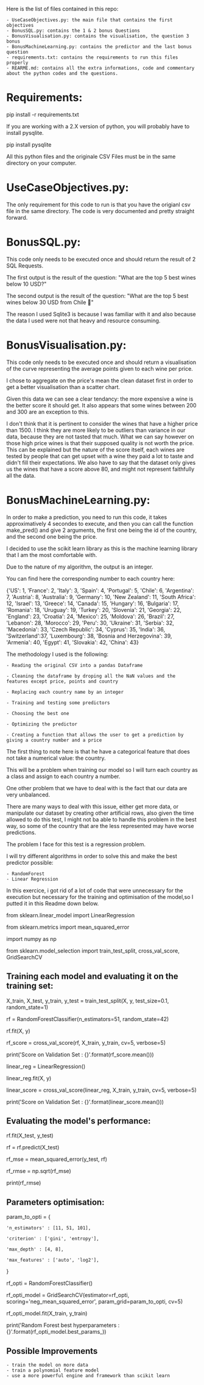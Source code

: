 Here is the list of files contained in this repo:
	
	- UseCaseObjectives.py: the main file that contains the first objectives
	- BonusSQL.py: contains the 1 & 2 bonus Questions
	- BonusVisualisation.py: contains the visualisation, the question 3 bonus
	- BonusMachineLearning.py: contains the predictor and the last bonus question
	- requirements.txt: contains the requirements to run this files properly
	- REARME.md: contains all the extra informations, code and commentary about the python codes and the questions.


# Requirements:

pip install -r requirements.txt

If you are working with a 2.X version of python, you will probably have to install pysqlite.

pip install pysqlite

All this python files and the originale CSV Files must be in the same directory on your computer.


# UseCaseObjectives.py:


The only requirement for this code to run is that you have the origianl csv file in the same directory.
The code is very documented and pretty straight forward.


# BonusSQL.py:


This code only needs to be executed once and should return the result of 2 SQL Requests.

The first output is the result of the question: "What are the top 5 best wines below 10 USD?"

The second output is the result of the question: "What are the top 5 best wines below 30 USD from Chile 🗿"

The reason I used Sqlite3 is because I was familiar with it and also because the data I used were not that heavy and resource consuming.


# BonusVisualisation.py:


This code only needs to be executed once and should return a visualisation of the curve representing the average points given to each wine per price.

I chose to aggregate on the price's mean the clean dataset first in order to get a better visualisation than a scatter chart.

Given this data we can see a clear tendancy: the more expensive a wine is the better score it should get. 
It also appears that some wines between 200 and 300 are an exception to this. 

I don't think that it is pertinent to consider the wines that have a higher price than 1500. 
I think they are more likely to be outliers than variance in our data, because they are not tasted that much.
What we can say however on those high price wines is that their supposed quality is not worth the price.
This can be explained but the nature of the score itself, each wines are tested by people that can get upset with a wine they paid a lot to taste and didn't fill their expectations. 
We also have to say that the dataset only gives us the wines that have a score above 80, and might not represent faithfully all the data.


# BonusMachineLearning.py:

In order to make a prediction, you need to run this code, it takes approximatively 4 secondes to execute, and then you can call the function make_pred() and give 2 arguments, the first one being the id of the country, and the second one being the price. 

I decided to use the scikit learn library as this is the machine learning library that I am the most comfortable with.

Due to the nature of my algorithm, the output is an integer. 

You can find here the corresponding number to each country here:

{'US': 1, 'France': 2, 'Italy': 3, 'Spain': 4, 'Portugal': 5, 'Chile': 6, 'Argentina': 7, 'Austria': 8, 'Australia': 9,
         'Germany': 10, 'New Zealand': 11, 'South Africa': 12, 'Israel': 13, 'Greece': 14, 'Canada': 15, 'Hungary': 16, 'Bulgaria': 17, 'Romania': 18, 'Uruguay': 19,
         'Turkey': 20, 'Slovenia': 21, 'Georgia': 22, 'England': 23, 'Croatia': 24, 'Mexico': 25, 'Moldova': 26, 'Brazil': 27, 'Lebanon': 28, 'Morocco': 29, 'Peru': 30,
         'Ukraine': 31, 'Serbia': 32, 'Macedonia': 33, 'Czech Republic': 34, 'Cyprus': 35, 'India': 36, 'Switzerland':37, 'Luxembourg': 38, 'Bosnia and Herzegovina': 39, 
         'Armenia': 40, 'Egypt': 41, 'Slovakia': 42, 'China': 43}


The methodology I used is the following:

	- Reading the original CSV into a pandas Dataframe
	
	- Cleaning the dataframe by droping all the NaN values and the features except price, points and country
	
	- Replacing each country name by an integer
	
	- Training and testing some predictors
	
	- Choosing the best one
	
	- Optimizing the predictor
	
	- Creating a function that allows the user to get a prediction by giving a country number and a price

The first thing to note here is that he have a categorical feature that does not take a numerical value: the country.

This will be a problem when training our model so I will turn each country as a class and assign to each country a number.

One other problem that we have to deal with is the fact that our data are very unbalanced.

There are many ways to deal with this issue, either get more data, or manipulate our dataset by creating other artificial rows, also
given the time allowed to do this test, I might not ba able to handle this problem in the best way, so some of the country that are the less represented may have worse predictions.

The problem I face for this test is a regression problem.

I will try different algorithms in order to solve this and make the best predictor possible:

    - RandomForest
    - Linear Regression


In this exercice, i got rid of a lot of code that were unnecessary for the execution but necessary for the training and optimisation of the model,so I putted it in this Readme down below.

from sklearn.linear_model import LinearRegression

from sklearn.metrics import mean_squared_error

import numpy as np

from sklearn.model_selection import train_test_split, cross_val_score, GridSearchCV


## Training each model and evaluating it on the training set:

X_train, X_test, y_train, y_test = train_test_split(X, y, test_size=0.1, random_state=1)

rf = RandomForestClassifier(n_estimators=51, random_state=42) 

rf.fit(X, y)

rf_score = cross_val_score(rf, X_train, y_train, cv=5, verbose=5)

print('Score on Validation Set : {}'.format(rf_score.mean()))


linear_reg = LinearRegression()

linear_reg.fit(X, y)

linear_score = cross_val_score(linear_reg, X_train, y_train, cv=5, verbose=5)

print('Score on Validation Set : {}'.format(linear_score.mean()))


## Evaluating the model's performance:

rf.fit(X_test, y_test)

rf = rf.predict(X_test)

rf_mse = mean_squared_error(y_test, rf)

rf_rmse = np.sqrt(rf_mse)

print(rf_rmse)


## Parameters optimisation:

param_to_opti = {

    'n_estimators' : [11, 51, 101],
    
    'criterion' : ['gini', 'entropy'],
    
    'max_depth' : [4, 8],
    
    'max_features' : ['auto', 'log2'],
    
}

rf_opti = RandomForestClassifier()

rf_opti_model = GridSearchCV(estimator=rf_opti, scoring='neg_mean_squared_error', param_grid=param_to_opti, cv=5)

rf_opti_model.fit(X_train, y_train)

print('Random Forest best hyperparameters : {}'.format(rf_opti_model.best_params_))

## Possible Improvements

	- train the model on more data
	- train a polynomial feature model
	- use a more powerful engine and framework than scikit learn
